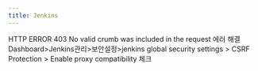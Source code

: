 ```yaml
---
title: Jenkins
---
```


HTTP ERROR 403 No valid crumb was included in the request 에러 해결
Dashboard>Jenkins관리>보안설정>jenkins global security settings > CSRF Protection > Enable proxy compatibility 체크
